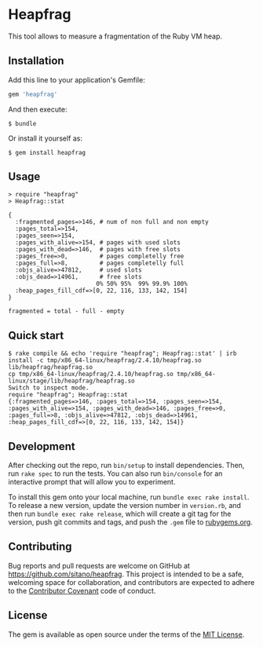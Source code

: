 # Heapfrag

This tool allows to measure a fragmentation of the Ruby VM heap.

## Installation

Add this line to your application's Gemfile:

```ruby
gem 'heapfrag'
```

And then execute:

    $ bundle

Or install it yourself as:

    $ gem install heapfrag

## Usage

    > require "heapfrag"
    > Heapfrag::stat

    {
      :fragmented_pages=>146, # num of non full and non empty
      :pages_total=>154,
      :pages_seen=>154,
      :pages_with_alive=>154, # pages with used slots
      :pages_with_dead=>146,  # pages with free slots
      :pages_free=>0,         # pages completelly free
      :pages_full=>8,         # pages completelly full
      :objs_alive=>47812,     # used slots
      :objs_dead=>14961,      # free slots
                             0% 50% 95%  99% 99.9% 100%
      :heap_pages_fill_cdf=>[0, 22, 116, 133, 142, 154]
    }

    fragmented = total - full - empty

## Quick start

    $ rake compile && echo 'require "heapfrag"; Heapfrag::stat' | irb
    install -c tmp/x86_64-linux/heapfrag/2.4.10/heapfrag.so lib/heapfrag/heapfrag.so
    cp tmp/x86_64-linux/heapfrag/2.4.10/heapfrag.so tmp/x86_64-linux/stage/lib/heapfrag/heapfrag.so
    Switch to inspect mode.
    require "heapfrag"; Heapfrag::stat
    {:fragmented_pages=>146, :pages_total=>154, :pages_seen=>154, :pages_with_alive=>154, :pages_with_dead=>146, :pages_free=>0, :pages_full=>8, :objs_alive=>47812, :objs_dead=>14961, :heap_pages_fill_cdf=>[0, 22, 116, 133, 142, 154]}

## Development

After checking out the repo, run `bin/setup` to install dependencies. Then, run `rake spec` to run the tests. You can also run `bin/console` for an interactive prompt that will allow you to experiment.

To install this gem onto your local machine, run `bundle exec rake install`. To release a new version, update the version number in `version.rb`, and then run `bundle exec rake release`, which will create a git tag for the version, push git commits and tags, and push the `.gem` file to [rubygems.org](https://rubygems.org).

## Contributing

Bug reports and pull requests are welcome on GitHub at https://github.com/sitano/heapfrag. This project is intended to be a safe, welcoming space for collaboration, and contributors are expected to adhere to the [Contributor Covenant](http://contributor-covenant.org) code of conduct.

## License

The gem is available as open source under the terms of the [MIT License](https://opensource.org/licenses/MIT).
